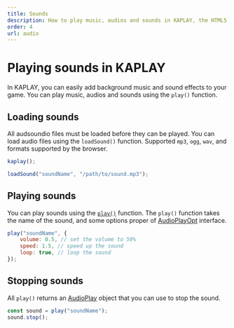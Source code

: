 ```yaml
---
title: Sounds
description: How to play music, audios and sounds in KAPLAY, the HTML5 Game Engine.
order: 4
url: audio
---
```


# Playing sounds in KAPLAY

In KAPLAY, you can easily add background music and sound effects to your game.
You can play music, audios and sounds using the `play()` function.

## Loading sounds

All audsoundio files must be loaded before they can be played. You can load
audio files using the `loadSound()` function. Supported `mp3`, `ogg`, `wav`, and
formats supported by the browser.

```js
kaplay();

loadSound("soundName", "/path/to/sound.mp3");
```

## Playing sounds

You can play sounds using the [`play()`](https://kaplayjs.com/doc/play/)
function. The `play()` function takes the name of the sound, and some options
proper of [AudioPlayOpt](https://kaplayjs.com/doc/AudioPlayOpt/) interface.

```js
play("soundName", {
    volume: 0.5, // set the volume to 50%
    speed: 1.5, // speed up the sound
    loop: true, // loop the sound
});
```

## Stopping sounds

All `play()` returns an [AudioPlay](https://kaplayjs.com/doc/AudioPlay/) object
that you can use to stop the sound.

```js
const sound = play("soundName");
sound.stop();
```
